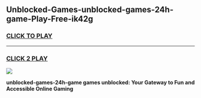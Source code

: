 
## Unblocked-Games-unblocked-games-24h-game-Play-Free-ik42g
<h3>
<a href="https://premium76.site?title=unblocked-games-24h-game&ref=18A1">CLICK TO PLAY</a></h3>
<hr>

<h3>
<a href="https://premium76.site?title=unblocked-games-24h-game&ref=18A1">CLICK 2 PLAY</a>
  
</h3>

<a href="https://premium76.site?title=unblocked-games-24h-game&ref=18A1"><img src="https://clearcache.store/games.png"></a>


**unblocked-games-24h-game games unblocked: Your Gateway to Fun and Accessible Online Gaming**
